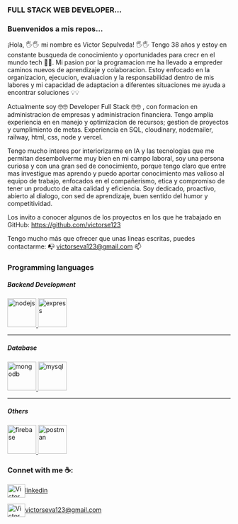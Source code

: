 ### FULL STACK WEB DEVELOPER...

### Buenvenidos a mis repos...

¡Hola, 🖐🖐 mi nombre es Victor Sepulveda! 🖐🖐
Tengo 38 años y estoy en constante busqueda de conocimiento y oportunidades para crecr en el mundo tech 🚀🚀. Mi pasion por la programacion me ha llevado a empreder caminos nuevos de aprendizaje y colaboracion. 
Estoy enfocado en la organizacion, ejecucion, evaluacion y la responsabilidad dentro de mis labores y mi capacidad de adaptacion a diferentes situaciones me ayuda a encontrar soluciones 💡💡

Actualmente soy 🤓🤓  Developer Full Stack 🤓🤓 , con formacion en administracion de empresas y administracion financiera. Tengo amplia experiencia en en manejo y optimizacion de recursos; gestion de proyectos y cumplimiento de metas. Experiencia en SQL, cloudinary, nodemailer, railway, html, css, node y vercel.

Tengo mucho interes por interiorizarme en IA y las tecnologias que me permitan desembolverme muy bien en mi campo laboral, soy una persona curiosa y con una gran sed de conocimiento, porque tengo claro que entre mas investigue mas aprendo y puedo aportar conocimiento mas valioso al equipo de trabajo, enfocados en el compañerismo, etica y compromiso de tener un producto de alta calidad y eficiencia.
Soy dedicado, proactivo, abierto al dialogo, con sed de aprendizaje, buen sentido del humor y competitividad.

Los invito a conocer algunos de los proyectos en los que he trabajado en GitHub:
https://github.com/victorse123

Tengo mucho más que ofrecer que unas lineas escritas, puedes contactarme:
📭 victorseva123@gmail.com 📫
### Programming languages


##### Backend Development
<p align="left"> <a href="https://nodejs.org" target="_blank"> <img src="https://devicons.github.io/devicon/devicon.git/icons/nodejs/nodejs-original-wordmark.svg" alt="nodejs" width="65" height="65"/> </a> <a href="https://expressjs.com" target="_blank"> <img src="https://devicons.github.io/devicon/devicon.git/icons/express/express-original-wordmark.svg" alt="express" width="65" height="65"/> </a>
</p>


_____


##### Database
<p align="left"> 
<a href="https://www.mongodb.com/" target="_blank"> <img src="https://devicons.github.io/devicon/devicon.git/icons/mongodb/mongodb-original-wordmark.svg" alt="mongodb" width="65" height="65"/> </a>
<a href="https://www.mysql.com/" target="_blank"> <img src="https://devicons.github.io/devicon/devicon.git/icons/mysql/mysql-original-wordmark.svg" alt="mysql" width="65" height="65"/> </a> 



_____


 ##### Others
 <p align="left"> 
 <a href="https://firebase.google.com/" target="_blank"> <img src="https://www.vectorlogo.zone/logos/firebase/firebase-icon.svg" alt="firebase" width="65" height="65"/> </a>
<a href="https://postman.com" target="_blank"> <img src="https://www.vectorlogo.zone/logos/getpostman/getpostman-icon.svg" alt="postman" width="65" height="65"/> </a>

  </p>


### Connet with me ☕️:


<p align="left">

<a href="[https://www.linkedin.com/in/victor-alfonso-sepulveda-varela-5857271a5/]" target="blank"><img align="center" src="https://cdn.jsdelivr.net/npm/simple-icons@3.0.1/icons/linkedin.svg" alt="Victor Alfonso Sepulveda" height="30" width="40" />linkedin</a>

<a href="mailto:victorseva123@gmail.com " target="blank"><img align="center" src="https://cdn.jsdelivr.net/npm/simple-icons@3.0.1/icons/gmail.svg" alt="Victor Alfonso Sepúlveda" height="30" width="40" />victorseva123@gmail.com</a>




